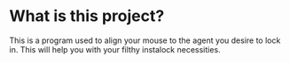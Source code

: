 # What is this project?

This is a program used to align your mouse to the agent you desire to lock in. 
This will help you with your filthy instalock necessities.
